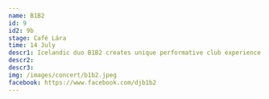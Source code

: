 ```yaml
---
name: B1B2
id: 9
id2: 9b
stage: Café Lára
time: 14 July
descr1: Icelandic duo B1B2 creates unique performative club experience playing on all the senses. Formed in 2018 the girls had been playing in various underground parties in Cape Town and Denmark before kicking it off at Iceland Airwaves, making the crowd hungry for more. B1B2 are thrilled to be back for LungA 2022!!
descr2:
descr3:
img: /images/concert/b1b2.jpeg
facebook: https://www.facebook.com/djb1b2
---
```

